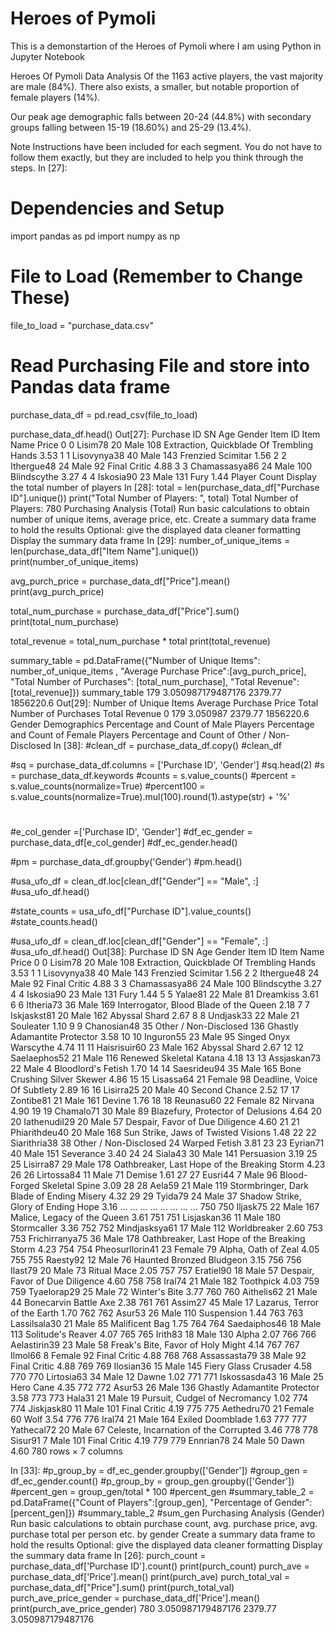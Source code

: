# Heroes of Pymoli  
This is a demonstartion of the Heroes of Pymoli where I am using Python in Jupyter Notebook

Heroes Of Pymoli Data Analysis
Of the 1163 active players, the vast majority are male (84%). There also exists, a smaller, but notable proportion of female players (14%).

Our peak age demographic falls between 20-24 (44.8%) with secondary groups falling between 15-19 (18.60%) and 25-29 (13.4%).

Note
Instructions have been included for each segment. You do not have to follow them exactly, but they are included to help you think through the steps.
In [27]:
# Dependencies and Setup
import pandas as pd
import numpy as np

# File to Load (Remember to Change These)
file_to_load = "purchase_data.csv"

# Read Purchasing File and store into Pandas data frame
purchase_data_df = pd.read_csv(file_to_load)

purchase_data_df.head()
Out[27]:
Purchase ID	SN	Age	Gender	Item ID	Item Name	Price
0	0	Lisim78	20	Male	108	Extraction, Quickblade Of Trembling Hands	3.53
1	1	Lisovynya38	40	Male	143	Frenzied Scimitar	1.56
2	2	Ithergue48	24	Male	92	Final Critic	4.88
3	3	Chamassasya86	24	Male	100	Blindscythe	3.27
4	4	Iskosia90	23	Male	131	Fury	1.44
Player Count
Display the total number of players
In [28]:
total = len(purchase_data_df["Purchase ID"].unique())
print("Total Number of Players: ", total)
Total Number of Players:  780
Purchasing Analysis (Total)
Run basic calculations to obtain number of unique items, average price, etc.
Create a summary data frame to hold the results
Optional: give the displayed data cleaner formatting
Display the summary data frame
In [29]:
number_of_unique_items = len(purchase_data_df["Item Name"].unique())
print(number_of_unique_items)

avg_purch_price = purchase_data_df["Price"].mean()
print(avg_purch_price)

total_num_purchase = purchase_data_df["Price"].sum()
print(total_num_purchase)

total_revenue = total_num_purchase * total
print(total_revenue)

summary_table = pd.DataFrame({"Number of Unique Items": number_of_unique_items ,
                              "Average Purchase Price":[avg_purch_price],
                              "Total Number of Purchases": [total_num_purchase],
                              "Total Revenue": [total_revenue]})
summary_table
179
3.050987179487176
2379.77
1856220.6
Out[29]:
Number of Unique Items	Average Purchase Price	Total Number of Purchases	Total Revenue
0	179	3.050987	2379.77	1856220.6
Gender Demographics
Percentage and Count of Male Players
Percentage and Count of Female Players
Percentage and Count of Other / Non-Disclosed
In [38]:
#clean_df = purchase_data_df.copy()
#clean_df

#sq = purchase_data_df.columns = ['Purchase ID', 'Gender']
#sq.head(2)
#s = purchase_data_df.keywords
#counts = s.value_counts()
#percent = s.value_counts(normalize=True)
#percent100 = s.value_counts(normalize=True).mul(100).round(1).astype(str) + '%'





#
#e_col_gender =['Purchase ID', 'Gender']
#df_ec_gender = purchase_data_df[e_col_gender]
#df_ec_gender.head()

#pm = purchase_data_df.groupby('Gender')
#pm.head()

#usa_ufo_df = clean_df.loc[clean_df["Gender"] == "Male", :]
#usa_ufo_df.head()

#state_counts = usa_ufo_df["Purchase ID"].value_counts()
#state_counts.head()

#usa_ufo_df = clean_df.loc[clean_df["Gender"] == "Female", :]
#usa_ufo_df.head()
Out[38]:
Purchase ID	SN	Age	Gender	Item ID	Item Name	Price
0	0	Lisim78	20	Male	108	Extraction, Quickblade Of Trembling Hands	3.53
1	1	Lisovynya38	40	Male	143	Frenzied Scimitar	1.56
2	2	Ithergue48	24	Male	92	Final Critic	4.88
3	3	Chamassasya86	24	Male	100	Blindscythe	3.27
4	4	Iskosia90	23	Male	131	Fury	1.44
5	5	Yalae81	22	Male	81	Dreamkiss	3.61
6	6	Itheria73	36	Male	169	Interrogator, Blood Blade of the Queen	2.18
7	7	Iskjaskst81	20	Male	162	Abyssal Shard	2.67
8	8	Undjask33	22	Male	21	Souleater	1.10
9	9	Chanosian48	35	Other / Non-Disclosed	136	Ghastly Adamantite Protector	3.58
10	10	Inguron55	23	Male	95	Singed Onyx Warscythe	4.74
11	11	Haisrisuir60	23	Male	162	Abyssal Shard	2.67
12	12	Saelaephos52	21	Male	116	Renewed Skeletal Katana	4.18
13	13	Assjaskan73	22	Male	4	Bloodlord's Fetish	1.70
14	14	Saesrideu94	35	Male	165	Bone Crushing Silver Skewer	4.86
15	15	Lisassa64	21	Female	98	Deadline, Voice Of Subtlety	2.89
16	16	Lisirra25	20	Male	40	Second Chance	2.52
17	17	Zontibe81	21	Male	161	Devine	1.76
18	18	Reunasu60	22	Female	82	Nirvana	4.90
19	19	Chamalo71	30	Male	89	Blazefury, Protector of Delusions	4.64
20	20	Iathenudil29	20	Male	57	Despair, Favor of Due Diligence	4.60
21	21	Phiarithdeu40	20	Male	168	Sun Strike, Jaws of Twisted Visions	1.48
22	22	Siarithria38	38	Other / Non-Disclosed	24	Warped Fetish	3.81
23	23	Eyrian71	40	Male	151	Severance	3.40
24	24	Siala43	30	Male	141	Persuasion	3.19
25	25	Lisirra87	29	Male	178	Oathbreaker, Last Hope of the Breaking Storm	4.23
26	26	Lirtossa84	11	Male	71	Demise	1.61
27	27	Eusri44	7	Male	96	Blood-Forged Skeletal Spine	3.09
28	28	Aela59	21	Male	119	Stormbringer, Dark Blade of Ending Misery	4.32
29	29	Tyida79	24	Male	37	Shadow Strike, Glory of Ending Hope	3.16
...	...	...	...	...	...	...	...
750	750	Iljask75	22	Male	167	Malice, Legacy of the Queen	3.61
751	751	Lisjaskan36	11	Male	180	Stormcaller	3.36
752	752	Mindjasksya61	17	Male	112	Worldbreaker	2.60
753	753	Frichirranya75	36	Male	178	Oathbreaker, Last Hope of the Breaking Storm	4.23
754	754	Pheosurllorin41	23	Female	79	Alpha, Oath of Zeal	4.05
755	755	Raesty92	12	Male	76	Haunted Bronzed Bludgeon	3.15
756	756	Ilast79	20	Male	73	Ritual Mace	2.05
757	757	Eratiel90	18	Male	57	Despair, Favor of Due Diligence	4.60
758	758	Iral74	21	Male	182	Toothpick	4.03
759	759	Tyaelorap29	25	Male	72	Winter's Bite	3.77
760	760	Aithelis62	21	Male	44	Bonecarvin Battle Axe	2.38
761	761	Assim27	45	Male	17	Lazarus, Terror of the Earth	1.70
762	762	Asur53	26	Male	110	Suspension	1.44
763	763	Lassilsala30	21	Male	85	Malificent Bag	1.75
764	764	Saedaiphos46	18	Male	113	Solitude's Reaver	4.07
765	765	Irith83	18	Male	130	Alpha	2.07
766	766	Aelastirin39	23	Male	58	Freak's Bite, Favor of Holy Might	4.14
767	767	Ilmol66	8	Female	92	Final Critic	4.88
768	768	Assassasta79	38	Male	92	Final Critic	4.88
769	769	Ilosian36	15	Male	145	Fiery Glass Crusader	4.58
770	770	Lirtosia63	34	Male	12	Dawne	1.02
771	771	Iskossasda43	16	Male	25	Hero Cane	4.35
772	772	Asur53	26	Male	136	Ghastly Adamantite Protector	3.58
773	773	Hala31	21	Male	19	Pursuit, Cudgel of Necromancy	1.02
774	774	Jiskjask80	11	Male	101	Final Critic	4.19
775	775	Aethedru70	21	Female	60	Wolf	3.54
776	776	Iral74	21	Male	164	Exiled Doomblade	1.63
777	777	Yathecal72	20	Male	67	Celeste, Incarnation of the Corrupted	3.46
778	778	Sisur91	7	Male	101	Final Critic	4.19
779	779	Ennrian78	24	Male	50	Dawn	4.60
780 rows × 7 columns

In [33]:
#p_group_by = df_ec_gender.groupby(['Gender'])
#group_gen = df_ec_gender.count()
#p_group_by = group_gen.groupby(['Gender'])
#percent_gen = group_gen/total * 100
#percent_gen
#summary_table_2 = pd.DataFrame({"Count of Players":[group_gen], "Percentage of Gender":[percent_gen]})
#summary_table_2
#sum_gen
Purchasing Analysis (Gender)
Run basic calculations to obtain purchase count, avg. purchase price, avg. purchase total per person etc. by gender
Create a summary data frame to hold the results
Optional: give the displayed data cleaner formatting
Display the summary data frame
In [26]:
purch_count = purchase_data_df['Purchase ID'].count()
print(purch_count)
purch_ave = purchase_data_df['Price'].mean()
print(purch_ave)
purch_total_val = purchase_data_df["Price"].sum()
print(purch_total_val)
purch_ave_price_gender = purchase_data_df['Price'].mean()
print(purch_ave_price_gender)
780
3.050987179487176
2379.77
3.050987179487176
